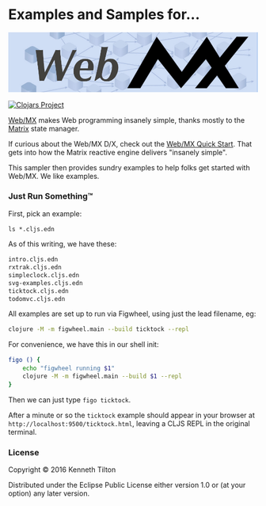 # Examples and Samples for...

![Web MX](images/web-mx-chain-dag.jpg)

[![Clojars Project](https://img.shields.io/clojars/v/com.tiltontec/web-mx.svg)](https://clojars.org/com.tiltontec/web-mx)

[Web/MX](https://github.com/kennytilton/web-mx) makes Web programming insanely simple, thanks mostly to the [Matrix](https://github.com/kennytilton/matrix/blob/main/cljc/matrix/README.md) state manager. 

If curious about the Web/MX D/X, check out the [Web/MX Quick Start](https://kennytilton.github.io/web-mx-quickstart/#/). That gets into how the Matrix reactive engine delivers "insanely simple".

This sampler then provides sundry examples to help folks get started with Web/MX. We like examples.

### Just Run Something&trade;

First, pick an example:
```
ls *.cljs.edn
```
As of this writing, we have these:
```
intro.cljs.edn
rxtrak.cljs.edn
simpleclock.cljs.edn
svg-examples.cljs.edn
ticktock.cljs.edn
todomvc.cljs.edn
```
All examples are set up to run via Figwheel, using just the lead filename, eg:
```bash
clojure -M -m figwheel.main --build ticktock --repl
```
For convenience, we have this in our shell init:
```bash
figo () {
    echo "figwheel running $1"
    clojure -M -m figwheel.main --build $1 --repl
}
```
Then we can just type `figo ticktock`.

After a minute or so the `ticktock` example should appear in your browser at `http://localhost:9500/ticktock.html`, leaving a CLJS REPL in the original terminal.

### License

Copyright © 2016 Kenneth Tilton

Distributed under the Eclipse Public License either version 1.0 or (at your option) any later version.
